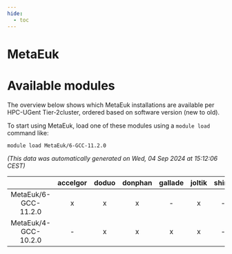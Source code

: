 ```yaml
---
hide:
  - toc
---
```


MetaEuk
=======

# Available modules


The overview below shows which MetaEuk installations are available per HPC-UGent Tier-2cluster, ordered based on software version (new to old).

To start using MetaEuk, load one of these modules using a `module load` command like:

```shell
module load MetaEuk/6-GCC-11.2.0
```

*(This data was automatically generated on Wed, 04 Sep 2024 at 15:12:06 CEST)*  

| |accelgor|doduo|donphan|gallade|joltik|shinx|skitty|
| :---: | :---: | :---: | :---: | :---: | :---: | :---: | :---: |
|MetaEuk/6-GCC-11.2.0|x|x|x|-|x|-|x|
|MetaEuk/4-GCC-10.2.0|-|x|x|x|x|-|x|
